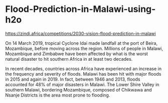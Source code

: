 # Flood-Prediction-in-Malawi-using-h2o
https://zindi.africa/competitions/2030-vision-flood-prediction-in-malawi

On 14 March 2019, tropical Cyclone Idai made landfall at the port of Beira, Mozambique, before moving across the region. Millions of people in Malawi, Mozambique and Zimbabwe have been affected by what is the worst natural disaster to hit southern Africa in at least two decades.

In recent decades, countries across Africa have experienced an increase in the frequency and severity of floods. Malawi has been hit with major floods in 2015 and again in 2019. In fact, between 1946 and 2013, floods accounted for 48% of major disasters in Malawi. The Lower Shire Valley in southern Malawi, bordering Mozambique, composed of Chikwawa and Nsanje Districts is the area most prone to flooding.
